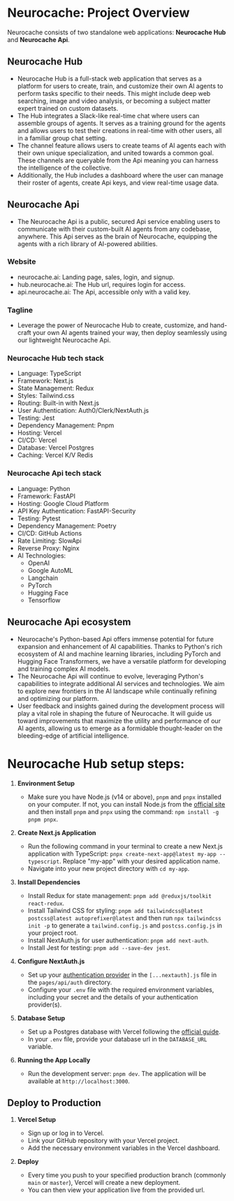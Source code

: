 
# Neurocache: Project Overview
Neurocache consists of two standalone web applications: **Neurocache Hub** and **Neurocache Api**.

## Neurocache Hub
- Neurocache Hub is a full-stack web application that serves as a platform for users to create, train, and customize their own AI agents to perform tasks specific to their needs. This might include deep web searching, image and video analysis, or becoming a subject matter expert trained on custom datasets.
- The Hub integrates a Slack-like real-time chat where users can assemble groups of agents. It serves as a training ground for the agents and allows users to test their creations in real-time with other users, all in a familiar group chat setting.
- The channel feature allows users to create teams of AI agents each with their own unique specialization, and united towards a common goal. These channels are queryable from the Api meaning you can harness the intelligence of the collective.
- Additionally, the Hub includes a dashboard where the user can manage their roster of agents, create Api keys, and view real-time usage data.

## Neurocache Api 
- The Neurocache Api is a public, secured Api service enabling users to communicate with their custom-built AI agents from any codebase, anywhere. This Api serves as the brain of Neurocache, equipping the agents with a rich library of AI-powered abilities.

### Website
- neurocache.ai: Landing page, sales, login, and signup.
- hub.neurocache.ai: The Hub url, requires login for access.
- api.neurocache.ai: The Api, accessible only with a valid key.

### Tagline
- Leverage the power of Neurocache Hub to create, customize, and hand-craft your own AI agents trained your way, then deploy seamlessly using our lightweight Neurocache Api.

### Neurocache Hub tech stack
- Language: TypeScript
- Framework: Next.js
- State Management: Redux
- Styles: Tailwind.css
- Routing: Built-in with Next.js
- User Authentication: Auth0/Clerk/NextAuth.js
- Testing: Jest
- Dependency Management: Pnpm
- Hosting: Vercel
- CI/CD: Vercel
- Database: Vercel Postgres
- Caching: Vercel K/V Redis

### Neurocache Api tech stack
- Language: Python
- Framework: FastAPI
- Hosting: Google Cloud Platform
- API Key Authentication: FastAPI-Security
- Testing: Pytest
- Dependency Management: Poetry
- CI/CD: GitHub Actions
- Rate Limiting: SlowApi
- Reverse Proxy: Nginx
- AI Technologies: 
    - OpenAI 
    - Google AutoML 
    - Langchain 
    - PyTorch
    - Hugging Face
    - Tensorflow

## Neurocache Api ecosystem
- Neurocache's Python-based Api offers immense potential for future expansion and enhancement of AI capabilities. Thanks to Python's rich ecosystem of AI and machine learning libraries, including PyTorch and Hugging Face Transformers, we have a versatile platform for developing and training complex AI models.
- The Neurocache Api will continue to evolve, leveraging Python's capabilities to integrate additional AI services and technologies. We aim to explore new frontiers in the AI landscape while continually refining and optimizing our platform.
- User feedback and insights gained during the development process will play a vital role in shaping the future of Neurocache. It will guide us toward improvements that maximize the utility and performance of our AI agents, allowing us to emerge as a formidable thought-leader on the bleeding-edge of artificial intelligence.

# Neurocache Hub setup steps:
1. **Environment Setup**
   - Make sure you have Node.js (v14 or above), `pnpm` and `pnpx` installed on your computer. If not, you can install Node.js from the [official site](https://nodejs.org) and then install `pnpm` and `pnpx` using the command: `npm install -g pnpm pnpx`.

2. **Create Next.js Application**
   - Run the following command in your terminal to create a new Next.js application with TypeScript: `pnpx create-next-app@latest my-app --typescript`. Replace "my-app" with your desired application name.
   - Navigate into your new project directory with `cd my-app`.

3. **Install Dependencies**
   - Install Redux for state management: `pnpm add @reduxjs/toolkit react-redux`.
   - Install Tailwind CSS for styling: `pnpm add tailwindcss@latest postcss@latest autoprefixer@latest` and then run `npx tailwindcss init -p` to generate a `tailwind.config.js` and `postcss.config.js` in your project root.
   - Install NextAuth.js for user authentication: `pnpm add next-auth`.
   - Install Jest for testing: `pnpm add --save-dev jest`.

4. **Configure NextAuth.js**
   - Set up your [authentication provider](https://next-auth.js.org/configuration/providers) in the `[...nextauth].js` file in the `pages/api/auth` directory.
   - Configure your `.env` file with the required environment variables, including your secret and the details of your authentication provider(s).

5. **Database Setup**
   - Set up a Postgres database with Vercel following the [official guide](https://vercel.com/integrations/postgres).
   - In your `.env` file, provide your database url in the `DATABASE_URL` variable.

6. **Running the App Locally**
   - Run the development server: `pnpm dev`. The application will be available at `http://localhost:3000`.

## Deploy to Production
1. **Vercel Setup**
   - Sign up or log in to Vercel.
   - Link your GitHub repository with your Vercel project.
   - Add the necessary environment variables in the Vercel dashboard.

2. **Deploy**
   - Every time you push to your specified production branch (commonly `main` or `master`), Vercel will create a new deployment.
   - You can then view your application live from the provided url.
